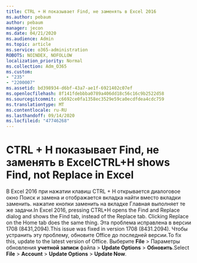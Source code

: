 ```yaml
---
title: CTRL + H показывает Find, не заменять в Excel 2016
ms.author: pebaum
author: pebaum
manager: jecon
ms.date: 04/21/2020
ms.audience: Admin
ms.topic: article
ms.service: o365-administration
ROBOTS: NOINDEX, NOFOLLOW
localization_priority: Normal
ms.collection: Adm_O365
ms.custom:
- "235"
- "2200007"
ms.assetid: bd398934-d6bf-43a7-ae1f-6921402c07ef
ms.openlocfilehash: 8f141fdebbba0789a406dd18c56c16c9b2522d58
ms.sourcegitcommit: c6692ce0fa1358ec3529e59ca0ecdfdea4cdc759
ms.translationtype: MT
ms.contentlocale: ru-RU
ms.lasthandoff: 09/14/2020
ms.locfileid: "47746268"
---
```

# <a name="ctrlh-shows-find-not-replace-in-excel"></a><span data-ttu-id="6b6a3-102">CTRL + H показывает Find, не заменять в Excel</span><span class="sxs-lookup"><span data-stu-id="6b6a3-102">CTRL+H shows Find, not Replace in Excel</span></span>

<span data-ttu-id="6b6a3-103">В Excel 2016 при нажатии клавиш CTRL + H открывается диалоговое окно Поиск и замена и отображается вкладка найти вместо вкладки заменить. нажатие кнопки заменить на вкладке Главная выполняет те же задачи.</span><span class="sxs-lookup"><span data-stu-id="6b6a3-103">In Excel 2016, pressing CTRL+H opens the Find and Replace dialog and shows the Find tab, instead of the Replace tab. Clicking Replace on the Home tab does the same thing.</span></span> <span data-ttu-id="6b6a3-104">Эта проблема исправлена в версии 1708 (8431,2094).</span><span class="sxs-lookup"><span data-stu-id="6b6a3-104">This issue was fixed in version 1708 (8431.2094).</span></span> <span data-ttu-id="6b6a3-105">Чтобы устранить эту проблему, обновите Office до последней версии.</span><span class="sxs-lookup"><span data-stu-id="6b6a3-105">To fix this, update to the latest version of Office.</span></span> <span data-ttu-id="6b6a3-106">Выберите **File** \> Параметры обновления **учетной записи** файла \> **Update Options** \> **Обновить**.</span><span class="sxs-lookup"><span data-stu-id="6b6a3-106">Select **File** \> **Account** \> **Update Options** \> **Update Now**.</span></span>
  